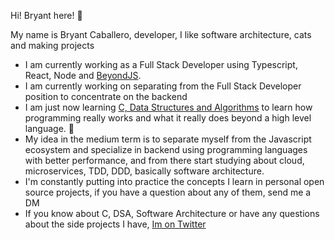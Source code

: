Hi! Bryant here! 🚀

My name is Bryant Caballero, developer, I like software architecture, cats and making projects 

- I am currently working as a Full Stack Developer using Typescript, React, Node and [BeyondJS](https://beyondjs.com/).
- I am currently working on separating from the Full Stack Developer position to concentrate on the backend
- I am just now learning [C, Data Structures and Algorithms](https://cs50.harvard.edu/x/2024/) to learn how programming really works and what it really does beyond a high level language. 🌱
- My idea in the medium term is to separate myself from the Javascript ecosystem and specialize in backend using programming languages with better performance, and from there start studying about cloud, microservices, TDD, DDD, basically software architecture. 
- I'm constantly putting into practice the concepts I learn in personal open source projects, if you have a question about any of them, send me a DM
- If you know about C, DSA, Software Architecture or have any questions about the side projects I have, [Im on Twitter](https://x.com/BryantDev_)
